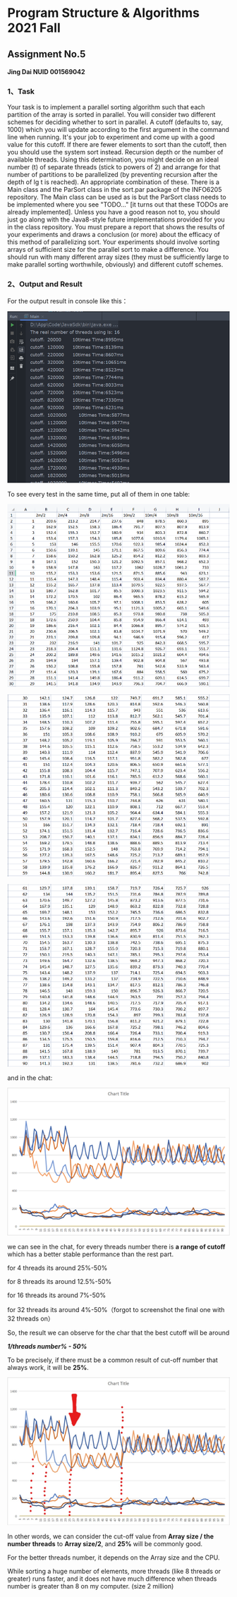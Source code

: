 # Program Structure & Algorithms 2021 Fall

## Assignment No.5

#### Jing Dai NUID 001569042



### 1、Task

Your task is to implement a parallel sorting algorithm such that each partition of the array is sorted in parallel. You will consider two different schemes for deciding whether to sort in parallel.
A cutoff (defaults to, say, 1000) which you will update according to the first argument in the command line when running. It's your job to experiment and come up with a good value for this cutoff. If there are fewer elements to sort than the cutoff, then you should use the system sort instead.
Recursion depth or the number of available threads. Using this determination, you might decide on an ideal number (t) of separate threads (stick to powers of 2) and arrange for that number of partitions to be parallelized (by preventing recursion after the depth of lg t is reached).
An appropriate combination of these.
There is a Main class and the ParSort class in the sort.par package of the INFO6205 repository. The Main class can be used as is but the ParSort class needs to be implemented where you see "TODO..." [it turns out that these TODOs are already implemented].
Unless you have a good reason not to, you should just go along with the Java8-style future implementations provided for you in the class repository.
You must prepare a report that shows the results of your experiments and draws a conclusion (or more) about the efficacy of this method of parallelizing sort. Your experiments should involve sorting arrays of sufficient size for the parallel sort to make a difference. You should run with many different array sizes (they must be sufficiently large to make parallel sorting worthwhile, obviously) and different cutoff schemes.

### 2、Output and Result

For the output result in console like this：

![image](https://github.com/Dalek371/INFO6205/blob/Fall2021/src/main/java/appendix/Assignment05/console.PNG)



To see every test in the same time, put all of them in one table:

![image](https://github.com/Dalek371/INFO6205/blob/Fall2021/src/main/java/appendix/Assignment05/table1.PNG)

![image](https://github.com/Dalek371/INFO6205/blob/Fall2021/src/main/java/appendix/Assignment05/table2.PNG)

![image](https://github.com/Dalek371/INFO6205/blob/Fall2021/src/main/java/appendix/Assignment05/table3.PNG)

and in the chat:

![image](https://github.com/Dalek371/INFO6205/blob/Fall2021/src/main/java/appendix/Assignment05/chart.png)

we can see in the chat, for every threads number there is **a range of cutoff** which has a better stable performance than the rest part. 

for 4 threads its around 25%-50%

for 8 threads its around 12.5%-50%

for 16 threads its around 7%-50%

for 32 threads its around 4%-50%（forgot to screenshot the final one with 32 threads on）

So, the result we can observe for the char that the best cutoff will be around 

***1/threads number% - 50%***

To be precisely, if there must be a common result of cut-off number that always work, it will be **25%**.

![image](https://github.com/Dalek371/INFO6205/blob/Fall2021/src/main/java/appendix/Assignment05/arrow.jpg)

In other words, we can consider the cut-off value from **Array size / the number threads** to **Array size/2**, and **25%** will be commonly good.

For the better threads number, it depends on the Array size and the CPU.

While sorting a huge number of elements, more threads (like 8 threads or greater) runs faster, and it does not have much difference when threads number is greater than 8 on my computer. (size 2 million)

